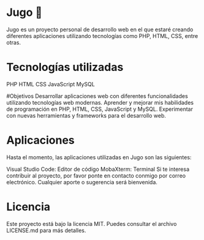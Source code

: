 # Jugo 🧃
Jugo es un proyecto personal de desarrollo web en el que estaré creando diferentes aplicaciones utilizando tecnologías como PHP, HTML, CSS, entre otras.

# Tecnologías utilizadas
PHP
HTML
CSS
JavaScript
MySQL

#Objetivos
Desarrollar aplicaciones web con diferentes funcionalidades utilizando tecnologías web modernas.
Aprender y mejorar mis habilidades de programación en PHP, HTML, CSS, JavaScript y MySQL.
Experimentar con nuevas herramientas y frameworks para el desarrollo web.

# Aplicaciones
Hasta el momento, las aplicaciones utilizadas en Jugo son las siguientes:

Visual Studio Code: Editor de código
MobaXterm: Terminal
Si te interesa contribuir al proyecto, por favor ponte en contacto conmigo por correo electrónico. Cualquier aporte o sugerencia será bienvenida.

# Licencia
Este proyecto está bajo la licencia MIT. Puedes consultar el archivo LICENSE.md para más detalles.
